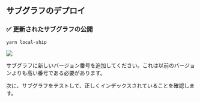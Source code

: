 ## サブグラフのデプロイ

### ✅ 更新されたサブグラフの公開

```
yarn local-ship
```

![](/images/TheGraph-ScaffoldEth2/section-1/1_3_1.png)

サブグラフに新しいバージョン番号を追加してください。これは以前のバージョンよりも高い番号である必要があります。

次に、サブグラフをテストして、正しくインデックスされていることを確認します。
